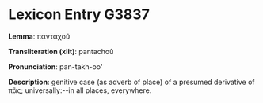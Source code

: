 # Lexicon Entry G3837

**Lemma**: πανταχοῦ

**Transliteration (xlit)**: pantachoû

**Pronunciation**: pan-takh-oo'

**Description**:
genitive case (as adverb of place) of a presumed derivative of πᾶς; universally:--in all places, everywhere.
